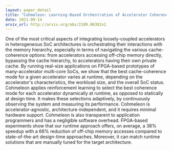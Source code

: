 ```yaml
---
layout: paper_detail
title: "Cohmeleon: Learning-Based Orchestration of Accelerator Coherence in Heterogeneous SoCs"
date: 2021-09-14
arxiv_url: http://arxiv.org/abs/2109.06382v1
---
```


One of the most critical aspects of integrating loosely-coupled accelerators in heterogeneous SoC architectures is orchestrating their interactions with the memory hierarchy, especially in terms of navigating the various cache-coherence options: from accelerators accessing off-chip memory directly, bypassing the cache hierarchy, to accelerators having their own private cache. By running real-size applications on FPGA-based prototypes of many-accelerator multi-core SoCs, we show that the best cache-coherence mode for a given accelerator varies at runtime, depending on the accelerator's characteristics, the workload size, and the overall SoC status.   Cohmeleon applies reinforcement learning to select the best coherence mode for each accelerator dynamically at runtime, as opposed to statically at design time. It makes these selections adaptively, by continuously observing the system and measuring its performance. Cohmeleon is accelerator-agnostic, architecture-independent, and it requires minimal hardware support. Cohmeleon is also transparent to application programmers and has a negligible software overhead. FPGA-based experiments show that our runtime approach offers, on average, a 38% speedup with a 66% reduction of off-chip memory accesses compared to state-of-the-art design-time approaches. Moreover, it can match runtime solutions that are manually tuned for the target architecture.
